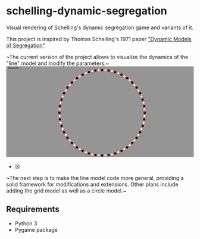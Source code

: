 # schelling-dynamic-segregation
Visual rendering of Schelling's dynamic segregation game and variants of it.

This project is inspired by Thomas Schelling's 1971 paper ["Dynamic Models of Segregation"](https://www.stat.berkeley.edu/~aldous/157/Papers/Schelling_Seg_Models.pdf)

~The current version of the project allows to visualize the dynamics of the "line" model and modify the parameters:~
![alt text](https://github.com/youcefm/schelling-dynamic-segregation/blob/master/segregation_game_circle_demo.gif)

- [x] 
~The next step is to make the line model code more general, providing a solid framework for modifications and extensions. Other plans include adding the grid model as well as a circle model.~  
## Requirements
- Python 3
- Pygame package
